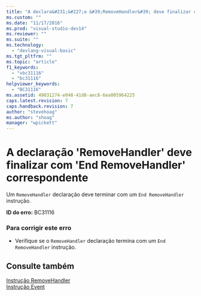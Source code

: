 ```yaml
---
title: "A declara&#231;&#227;o &#39;RemoveHandler&#39; deve finalizar com &#39;End RemoveHandler&#39; correspondente | Microsoft Docs"
ms.custom: ""
ms.date: "11/17/2016"
ms.prod: "visual-studio-dev14"
ms.reviewer: ""
ms.suite: ""
ms.technology: 
  - "devlang-visual-basic"
ms.tgt_pltfrm: ""
ms.topic: "article"
f1_keywords: 
  - "vbc31116"
  - "bc31116"
helpviewer_keywords: 
  - "BC31116"
ms.assetid: 49031274-e048-41d8-aec8-6ea005964225
caps.latest.revision: 7
caps.handback.revision: 7
author: "stevehoag"
ms.author: "shoag"
manager: "wpickett"
---
```

# A declara&#231;&#227;o &#39;RemoveHandler&#39; deve finalizar com &#39;End RemoveHandler&#39; correspondente
Um `RemoveHandler` declaração deve terminar com um `End RemoveHandler` instrução.  
  
 **ID do erro:** BC31116  
  
### Para corrigir este erro  
  
-   Verifique se o `RemoveHandler` declaração termina com um `End RemoveHandler` instrução.  
  
## Consulte também  
 [Instrução RemoveHandler](../../visual-basic/language-reference/statements/removehandler-statement.md)   
 [Instrução Event](../../visual-basic/language-reference/statements/event-statement.md)